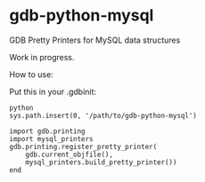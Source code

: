 gdb-python-mysql
================

GDB Pretty Printers for MySQL data structures

Work in progress.

How to use:

Put this in your .gdbinit:

    python
    sys.path.insert(0, '/path/to/gdb-python-mysql')

    import gdb.printing
    import mysql_printers
    gdb.printing.register_pretty_printer(
        gdb.current_objfile(),
        mysql_printers.build_pretty_printer())
    end